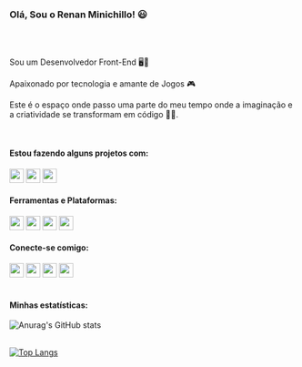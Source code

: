 ### Olá, Sou o Renan Minichillo! 😃
<br>
<br>
  <p>Sou um Desenvolvedor Front-End 🖥️📱</p>
  <p>Apaixonado por tecnologia e amante de Jogos 🎮</p>
  <p>Este é o espaço onde passo uma parte do meu tempo onde a imaginação e a criatividade se transformam em código 👩‍💻.</p>
<br>
<h4>Estou fazendo alguns projetos com:</h4>
<div>
  <img src="https://img.shields.io/badge/HTML5-E34F26?style=for-the-badge&logo=html5&logoColor=white" height="25"/>
  <img src="https://img.shields.io/badge/CSS3-1572B6?style=for-the-badge&logo=css3&logoColor=white" height="25"/>
  <img src="https://img.shields.io/badge/JavaScript-F7DF1E?style=for-the-badge&logo=javascript&logoColor=black" height="25"/>
</div>
<h4>Ferramentas e Plataformas:</h4>
<div>
  <img src="https://img.shields.io/badge/GIT-E44C30?style=for-the-badge&logo=git&logoColor=white" height="25"/>
  <img src="https://img.shields.io/badge/GitHub-100000?style=for-the-badge&logo=github&logoColor=white" height="25"/>
  <img src="https://img.shields.io/badge/Figma-F24E1E?style=for-the-badge&logo=figma&logoColor=white" height="25"/>
  <img src="https://img.shields.io/badge/Visual_Studio_Code-0078D4?style=for-the-badge&logo=visual%20studio%20code&logoColor=white" height="25"/>
</div>
<h4>Conecte-se comigo:</h4>
<div>
  <a href="https://www.linkedin.com/in/renanminichillo/"><img src="https://img.shields.io/badge/LinkedIn-0077B5?style=for-the-badge&logo=linkedin&logoColor=white" height="25px"/></a>
  <a href="https://api.whatsapp.com/send/?phone=%2B5511972852951&text&app_absent=0"><img src="https://img.shields.io/badge/WhatsApp-25D366?style=for-the-badge&logo=whatsapp&logoColor=white" height="25"/></a>
  <a href="mailto:renan.frans@gmail.com"><img src="https://img.shields.io/badge/Gmail-D14836?style=for-the-badge&logo=gmail&logoColor=white" height="25"/></a>
  <a href="https://www.instagram.com/renan.frans/"><img src="https://img.shields.io/badge/Instagram-E4405F?style=for-the-badge&logo=instagram&logoColor=white" height="25"/></a>
</div>
<br>
<h4>Minhas estatísticas:</h4>

![Anurag's GitHub stats](https://github-readme-stats.vercel.app/api?username=renanminichillo&show_icons=true&theme=radical)
<br>
<br>

[![Top Langs](https://github-readme-stats.vercel.app/api/top-langs/?username=renanminichillo&show_icons=true&theme=radical)](https://github.com/anuraghazra/github-readme-stats)

